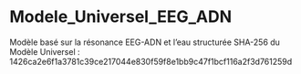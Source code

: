 # Modele_Universel_EEG_ADN
Modèle basé sur la résonance EEG-ADN et l’eau structurée
SHA-256 du Modèle Universel : 1426ca2e6f1a3781c39ce217044e830f59f8e1bb9c47f1bcf116a2f3d761259d
